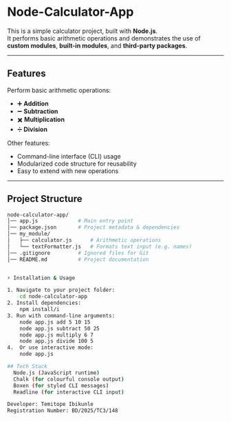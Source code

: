  # Node-Calculator-App  

This is a simple calculator project, built with **Node.js**.  
It performs basic arithmetic operations and demonstrates the use of **custom modules**, **built-in modules**, and **third-party packages**.  

---

## Features  

Perform basic arithmetic operations:  
- ➕ **Addition**  
- ➖ **Subtraction**  
- ✖️ **Multiplication**  
- ➗ **Division**  

Other features:  
-  Command-line interface (CLI) usage  
-  Modularized code structure for reusability  
-  Easy to extend with new operations  

---

##  Project Structure  

```bash
node-calculator-app/
│── app.js             # Main entry point  
│── package.json       # Project metadata & dependencies  
│── my_module/  
│   ├── calculator.js      # Arithmetic operations  
│   └── textFormatter.js   # Formats text input (e.g. names)  
│── .gitignore         # Ignored files for Git  
│── README.md          # Project documentation  


⚡ Installation & Usage

1. Navigate to your project folder:
    cd node-calculator-app
2. Install dependencies:
    npm install/i
3. Run with command-line arguments:
    node app.js add 5 10 15
    node app.js subtract 50 25
    node app.js multiply 6 7
    node app.js divide 100 5
4.  Or use interactive mode:
    node app.js

## Tech Stack
  Node.js (JavaScript runtime)
  Chalk (for colourful console output)
  Boxen (for styled CLI messages)
  Readline (for interactive CLI input)

Developer: Temitope Ibikunle
Registration Number: BD/2025/TC3/148

